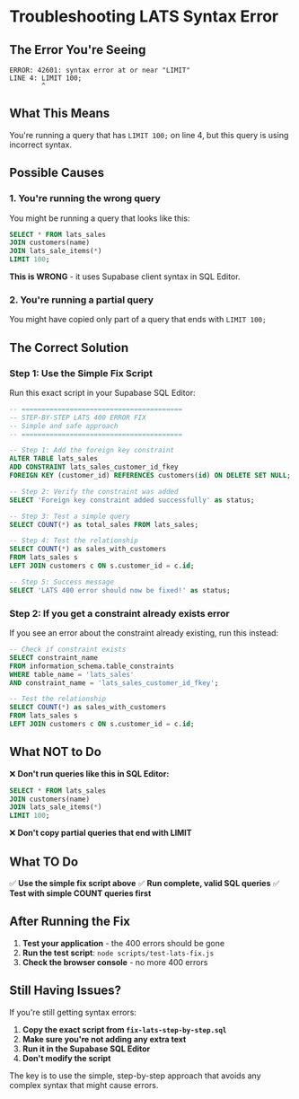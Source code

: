 # Troubleshooting LATS Syntax Error

## The Error You're Seeing
```
ERROR: 42601: syntax error at or near "LIMIT"
LINE 4: LIMIT 100;
        ^
```

## What This Means
You're running a query that has `LIMIT 100;` on line 4, but this query is using incorrect syntax.

## Possible Causes

### 1. You're running the wrong query
You might be running a query that looks like this:
```sql
SELECT * FROM lats_sales 
JOIN customers(name) 
JOIN lats_sale_items(*) 
LIMIT 100;
```

**This is WRONG** - it uses Supabase client syntax in SQL Editor.

### 2. You're running a partial query
You might have copied only part of a query that ends with `LIMIT 100;`

## The Correct Solution

### Step 1: Use the Simple Fix Script
Run this exact script in your Supabase SQL Editor:

```sql
-- ========================================
-- STEP-BY-STEP LATS 400 ERROR FIX
-- Simple and safe approach
-- ========================================

-- Step 1: Add the foreign key constraint
ALTER TABLE lats_sales 
ADD CONSTRAINT lats_sales_customer_id_fkey 
FOREIGN KEY (customer_id) REFERENCES customers(id) ON DELETE SET NULL;

-- Step 2: Verify the constraint was added
SELECT 'Foreign key constraint added successfully' as status;

-- Step 3: Test a simple query
SELECT COUNT(*) as total_sales FROM lats_sales;

-- Step 4: Test the relationship
SELECT COUNT(*) as sales_with_customers 
FROM lats_sales s 
LEFT JOIN customers c ON s.customer_id = c.id;

-- Step 5: Success message
SELECT 'LATS 400 error should now be fixed!' as status;
```

### Step 2: If you get a constraint already exists error
If you see an error about the constraint already existing, run this instead:

```sql
-- Check if constraint exists
SELECT constraint_name 
FROM information_schema.table_constraints 
WHERE table_name = 'lats_sales' 
AND constraint_name = 'lats_sales_customer_id_fkey';

-- Test the relationship
SELECT COUNT(*) as sales_with_customers 
FROM lats_sales s 
LEFT JOIN customers c ON s.customer_id = c.id;
```

## What NOT to Do

❌ **Don't run queries like this in SQL Editor:**
```sql
SELECT * FROM lats_sales 
JOIN customers(name) 
JOIN lats_sale_items(*) 
LIMIT 100;
```

❌ **Don't copy partial queries that end with LIMIT**

## What TO Do

✅ **Use the simple fix script above**
✅ **Run complete, valid SQL queries**
✅ **Test with simple COUNT queries first**

## After Running the Fix

1. **Test your application** - the 400 errors should be gone
2. **Run the test script**: `node scripts/test-lats-fix.js`
3. **Check the browser console** - no more 400 errors

## Still Having Issues?

If you're still getting syntax errors:
1. **Copy the exact script from `fix-lats-step-by-step.sql`**
2. **Make sure you're not adding any extra text**
3. **Run it in the Supabase SQL Editor**
4. **Don't modify the script**

The key is to use the simple, step-by-step approach that avoids any complex syntax that might cause errors.
